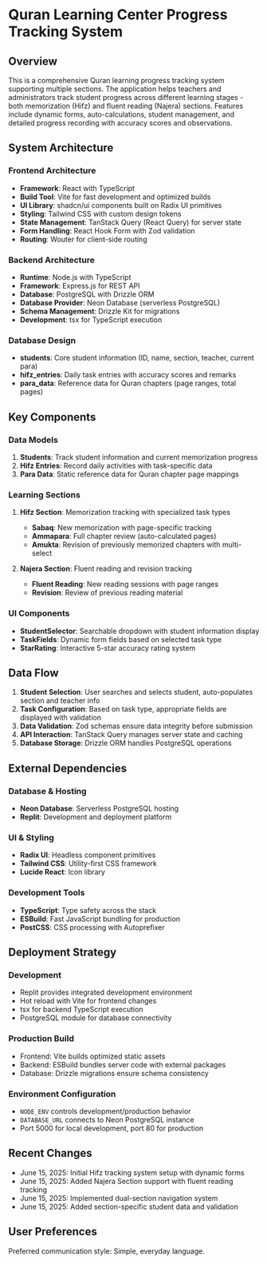 # Quran Learning Center Progress Tracking System

## Overview

This is a comprehensive Quran learning progress tracking system supporting multiple sections. The application helps teachers and administrators track student progress across different learning stages - both memorization (Hifz) and fluent reading (Najera) sections. Features include dynamic forms, auto-calculations, student management, and detailed progress recording with accuracy scores and observations.

## System Architecture

### Frontend Architecture
- **Framework**: React with TypeScript
- **Build Tool**: Vite for fast development and optimized builds
- **UI Library**: shadcn/ui components built on Radix UI primitives
- **Styling**: Tailwind CSS with custom design tokens
- **State Management**: TanStack Query (React Query) for server state
- **Form Handling**: React Hook Form with Zod validation
- **Routing**: Wouter for client-side routing

### Backend Architecture
- **Runtime**: Node.js with TypeScript
- **Framework**: Express.js for REST API
- **Database**: PostgreSQL with Drizzle ORM
- **Database Provider**: Neon Database (serverless PostgreSQL)
- **Schema Management**: Drizzle Kit for migrations
- **Development**: tsx for TypeScript execution

### Database Design
- **students**: Core student information (ID, name, section, teacher, current para)
- **hifz_entries**: Daily task entries with accuracy scores and remarks
- **para_data**: Reference data for Quran chapters (page ranges, total pages)

## Key Components

### Data Models
1. **Students**: Track student information and current memorization progress
2. **Hifz Entries**: Record daily activities with task-specific data
3. **Para Data**: Static reference data for Quran chapter page mappings

### Learning Sections
1. **Hifz Section**: Memorization tracking with specialized task types
   - **Sabaq**: New memorization with page-specific tracking
   - **Ammapara**: Full chapter review (auto-calculated pages)
   - **Amukta**: Revision of previously memorized chapters with multi-select

2. **Najera Section**: Fluent reading and revision tracking
   - **Fluent Reading**: New reading sessions with page ranges
   - **Revision**: Review of previous reading material

### UI Components
- **StudentSelector**: Searchable dropdown with student information display
- **TaskFields**: Dynamic form fields based on selected task type
- **StarRating**: Interactive 5-star accuracy rating system

## Data Flow

1. **Student Selection**: User searches and selects student, auto-populates section and teacher info
2. **Task Configuration**: Based on task type, appropriate fields are displayed with validation
3. **Data Validation**: Zod schemas ensure data integrity before submission
4. **API Interaction**: TanStack Query manages server state and caching
5. **Database Storage**: Drizzle ORM handles PostgreSQL operations

## External Dependencies

### Database & Hosting
- **Neon Database**: Serverless PostgreSQL hosting
- **Replit**: Development and deployment platform

### UI & Styling
- **Radix UI**: Headless component primitives
- **Tailwind CSS**: Utility-first CSS framework
- **Lucide React**: Icon library

### Development Tools
- **TypeScript**: Type safety across the stack
- **ESBuild**: Fast JavaScript bundling for production
- **PostCSS**: CSS processing with Autoprefixer

## Deployment Strategy

### Development
- Replit provides integrated development environment
- Hot reload with Vite for frontend changes
- tsx for backend TypeScript execution
- PostgreSQL module for database connectivity

### Production Build
- Frontend: Vite builds optimized static assets
- Backend: ESBuild bundles server code with external packages
- Database: Drizzle migrations ensure schema consistency

### Environment Configuration
- `NODE_ENV` controls development/production behavior
- `DATABASE_URL` connects to Neon PostgreSQL instance
- Port 5000 for local development, port 80 for production

## Recent Changes
- June 15, 2025: Initial Hifz tracking system setup with dynamic forms
- June 15, 2025: Added Najera Section support with fluent reading tracking
- June 15, 2025: Implemented dual-section navigation system
- June 15, 2025: Added section-specific student data and validation

## User Preferences

Preferred communication style: Simple, everyday language.